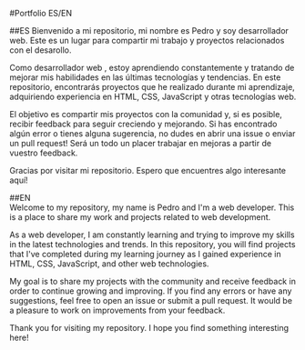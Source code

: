 #Portfolio ES/EN  

##ES
Bienvenido a mi repositorio, mi nombre es Pedro y soy desarrollador web. Este es un lugar para compartir mi trabajo y proyectos relacionados con el desarollo.

Como desarrollador web , estoy aprendiendo constantemente y tratando de mejorar mis habilidades en las últimas tecnologías y tendencias. En este repositorio, encontrarás proyectos que he realizado durante mi aprendizaje, adquiriendo experiencia en HTML, CSS, JavaScript y otras tecnologías web.

El objetivo es compartir mis proyectos con la comunidad y, si es posible, recibir feedback para seguir creciendo y mejorando. Si has encontrado algún error o tienes alguna sugerencia, no dudes en abrir una issue o enviar un pull request! Será un todo un placer trabajar en mejoras a partir de vuestro feedback.

Gracias por visitar mi repositorio. Espero que encuentres algo interesante aquí!  

##EN  
Welcome to my repository, my name is Pedro and I'm a web developer. This is a place to share my work and projects related to web development.

As a web developer, I am constantly learning and trying to improve my skills in the latest technologies and trends. In this repository, you will find projects that I've completed during my learning journey as I gained experience in HTML, CSS, JavaScript, and other web technologies.

My goal is to share my projects with the community and receive feedback in order to continue growing and improving. If you find any errors or have any suggestions, feel free to open an issue or submit a pull request. It would be a pleasure to work on improvements from your feedback.

Thank you for visiting my repository. I hope you find something interesting here!
